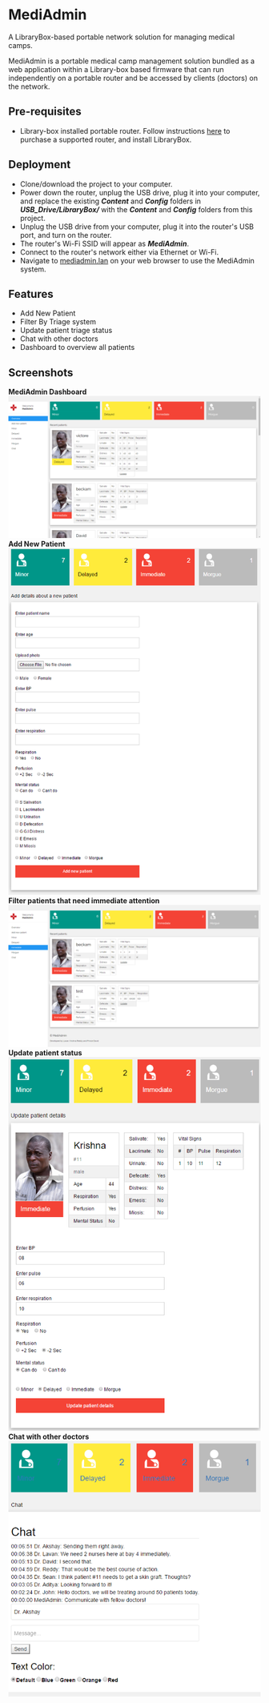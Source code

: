 # MediAdmin
 A LibraryBox-based portable network solution for managing medical camps.
 
 MediAdmin is a portable medical camp management solution bundled as a web application within a Library-box based firmware that can run independently on a portable router and be accessed by clients (doctors) on the network.
 
 Pre-requisites
 --------------
 <ul>
 <li>Library-box installed portable router. Follow instructions <a href="http://librarybox.us/buildingv2.1.php" title="Build a LibraryBox" alt="Build a LibraryBox">here</a> to purchase a supported router, and install LibraryBox.</li>
 </ul>
 
 Deployment
 ----------
 <ul>
 <li>Clone/download the project to your computer.</li>
 <li>Power down the router, unplug the USB drive, plug it into your computer, and replace the existing <b><i>Content</i></b> and <b><i>Config</i></b> folders in <b><i>USB_Drive/LibraryBox/</i></b> with the <b><i>Content</i></b> and <b><i>Config</i></b> folders from this project.</li>
 <li>Unplug the USB drive from your computer, plug it into the router's USB port, and turn on the router.</li>
 <li>The router's Wi-Fi SSID will appear as <b><i>MediAdmin</i></b>.</li>
 <li>Connect to the router's network either via Ethernet or Wi-Fi.</li>
 <li>Navigate to <a href="http://mediadmin.lan" title="MediAdmin Homepage" alt="MediAdmin Homepage">mediadmin.lan</a> on your web browser to use the MediAdmin system.</li>
 </ul>
 
 Features
 --------
  <ul>
 <li>Add New Patient</li>
 <li>Filter By Triage system</li>
 <li>Update patient triage status</li>
 <li>Chat with other doctors</li>
 <li>Dashboard to overview all patients</li>
 </ul>
 
 Screenshots
 -----------
 <b>MediAdmin Dashboard</b><br>
 <img src="Content/screenshots/Home.png" title="MediAdmin Home (Dashboard)" alt="MediAdmin Home (Dashboard)"><br>
 <b>Add New Patient</b><br>
 <img src="Content/screenshots/addNewPatient.png" title="Add New Patient" alt="Add New Patient"><br>
 <b>Filter patients that need immediate attention</b><br>
 <img src="Content/screenshots/filterImmediate.png" title="Filter patients that need immediate attention" alt="Filter Immediate"><br>
 <b>Update patient status</b><br>
 <img src="Content/screenshots/Update.png" title="Update patient status" alt="Update patient status"><br>
 <b>Chat with other doctors</b><br>
 <img src="Content/screenshots/Chat.png" title="Chat with other doctors" alt="Chat"> 
